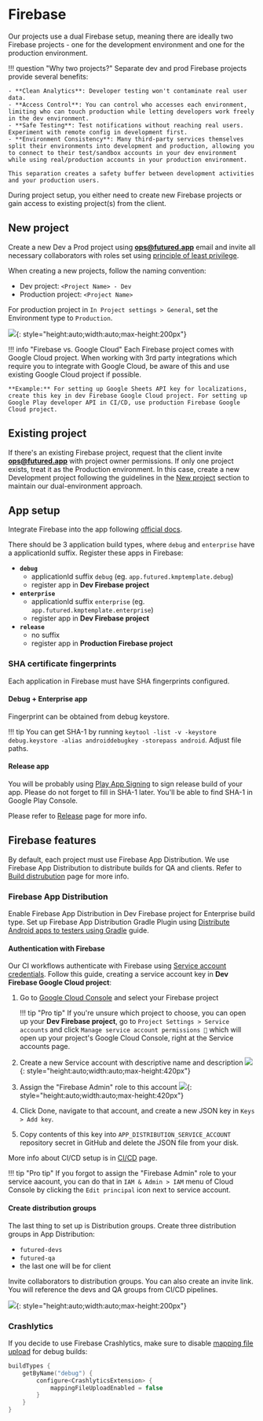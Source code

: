 # Firebase

Our projects use a dual Firebase setup, meaning there are ideally two Firebase projects - one for the development environment and one for the production environment.

!!! question "Why two projects?"
    Separate dev and prod Firebase projects provide several benefits:

    - **Clean Analytics**: Developer testing won't contaminate real user data.
    - **Access Control**: You can control who accesses each environment, limiting who can touch production while letting developers work freely in the dev environment.
    - **Safe Testing**: Test notifications without reaching real users. Experiment with remote config in development first.
    - **Environment Consistency**: Many third-party services themselves split their environments into development and production, allowing you to connect to their test/sandbox accounts in your dev environment while using real/production accounts in your production environment.

    This separation creates a safety buffer between development activities and your production users.

During project setup, you either need to create new Firebase projects or gain access to existing project(s) from the client.

## New project

Create a new Dev a Prod project using **ops@futured.app** email and invite all necessary collaborators with roles set using [principle of least privilege](https://www.cloudflare.com/en-gb/learning/access-management/principle-of-least-privilege/).

When creating a new projects, follow the naming convention:

- Dev project: `<Project Name> - Dev`
- Production project: `<Project Name>`

For production project in `In Project settings > General`, set the Environment type to `Production`.

![](../../../assets/firebase/firebase_production_project.png){: style="height:auto;width:auto;max-height:200px"}

!!! info "Firebase vs. Google Cloud"
    Each Firebase project comes with Google Cloud project. When working with 3rd party integrations which require you to integrate with Google Cloud, be aware of this and use existing Google Cloud project if possible.

    **Example:** For setting up Google Sheets API key for localizations, create this key in dev Firebase Google Cloud project. For setting up Google Play developer API in CI/CD, use production Firebase Google Cloud project.

## Existing project

If there's an existing Firebase project, request that the client invite **ops@futured.app** with project owner permissions. If only one project exists, treat it as the Production environment. In this case, create a new Development project following the guidelines in the [New project](#new-project) section to maintain our dual-environment approach.

## App setup

Integrate Firebase into the app following [official docs](https://firebase.google.com/docs/android/setup).

There should be 3 application build types, where `debug` and `enterprise` have a applicationId suffix.
Register these apps in Firebase:

- **`debug`**
    - applicationId suffix `debug` (eg. `app.futured.kmptemplate.debug`)
    - register app in **Dev Firebase project**
- **`enterprise`**
    - applicationId suffix `enterprise` (eg. `app.futured.kmptemplate.enterprise`)
    - register app in **Dev Firebase project**
- **`release`**
    - no suffix
    - register app in **Production Firebase project**

### SHA certificate fingerprints

Each application in Firebase must have SHA fingerprints configured.

#### Debug + Enterprise app

Fingerprint can be obtained from debug keystore.

!!! tip
    You can get SHA-1 by running `keytool -list -v -keystore debug.keystore -alias androiddebugkey -storepass android`. Adjust file paths.

#### Release app

You will be probably using [Play App Signing](https://support.google.com/googleplay/android-developer/answer/9842756?hl=en) to sign release build of your app. Please do not forget to fill in SHA-1 later. You'll be able to find SHA-1 in Google Play Console.

Please refer to [Release](../release/00_google_play.md) page for more info.

## Firebase features

By default, each project must use Firebase App Distribution. We use Firebase App Distribution to distribute builds for QA and clients. Refer to [Build distrubution](../development/20_build_distrubution.md) page for more info.

### Firebase App Distribution

Enable Firebase App Distribution in Dev Firebase project for Enterprise build type. Set up Firebase App Distribution Gradle Plugin using [Distribute Android apps to testers using Gradle](https://firebase.google.com/docs/app-distribution/android/distribute-gradle?apptype=apk) guide.

#### Authentication with Firebase

Our CI workflows authenticate with Firebase using [Service account credentials](https://firebase.google.com/docs/app-distribution/android/distribute-gradle?apptype=apk#service-acc-gradle). Follow this guide, creating a service account key in **Dev Firebase Google Cloud project**:

1. Go to [Google Cloud Console](https://console.cloud.google.com/) and select your Firebase project
   
    !!! tip "Pro tip"
        If you're unsure which project to choose, you can open up your **Dev Firebase project**, go to `Project Settings > Service accounts` and click `Manage service account permissions 🔗` which will open up your project's Google Cloud Console, right at the Service accounts page.

2. Create a new Service account with descriptive name and description
   ![](../../../assets/firebase/firebase_service_acc_title.png){: style="height:auto;width:auto;max-height:420px"}

3. Assign the "Firebase Admin" role to this account
   ![](../../../assets/firebase/firebase_service_acc_roles.png){: style="height:auto;width:auto;max-height:420px"}

4. Click Done, navigate to that account, and create a new JSON key in `Keys > Add key`.
5. Copy contents of this key into `APP_DISTRIBUTION_SERVICE_ACCOUNT` repository secret in GitHub and delete the JSON file from your disk.

More info about CI/CD setup is in [CI/CD](./30_ci_cd.md) page.

!!! tip "Pro tip"
    If you forgot to assign the "Firebase Admin" role to your service aacount, you can do that in `IAM & Admin > IAM` menu of Cloud Console by clicking the `Edit principal` icon next to service account.

#### Create distribution groups

The last thing to set up is Distribution groups. Create three distribution groups in App Distribution:

- `futured-devs`
- `futured-qa`
- the last one will be for client

Invite collaborators to distribution groups. You can also create an invite link. You will reference the devs and QA groups from CI/CD pipelines.

![](../../../assets/firebase/firebase_app_distro_groups.png){: style="height:auto;width:auto;max-height:200px"}

### Crashlytics

If you decide to use Firebase Crashlytics, make sure to disable [mapping file upload](https://firebase.google.com/docs/crashlytics/get-deobfuscated-reports?platform=android#keep-obfuscated-build-variants) for debug builds:
```kotlin
buildTypes {
    getByName("debug") {
        configure<CrashlyticsExtension> {
            mappingFileUploadEnabled = false
        }
    }
}
```